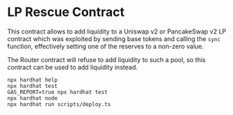 # LP Rescue Contract

This contract allows to add liquidity to a Uniswap v2 or PancakeSwap v2 LP contract which was exploited by sending
base tokens and calling the `sync` function, effectively setting one of the reserves to a non-zero value.

The Router contract will refuse to add liquidity to such a pool, so this contract can be used to add liquidity instead.

```shell
npx hardhat help
npx hardhat test
GAS_REPORT=true npx hardhat test
npx hardhat node
npx hardhat run scripts/deploy.ts
```

